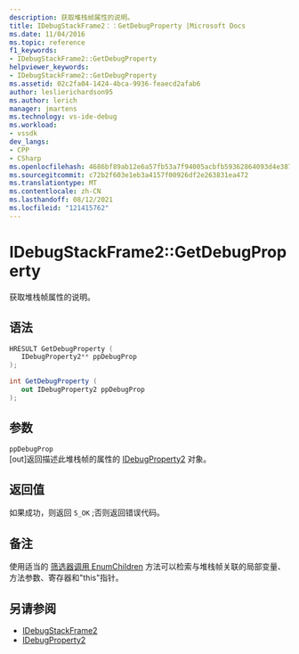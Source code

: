 ```yaml
---
description: 获取堆栈帧属性的说明。
title: IDebugStackFrame2：：GetDebugProperty |Microsoft Docs
ms.date: 11/04/2016
ms.topic: reference
f1_keywords:
- IDebugStackFrame2::GetDebugProperty
helpviewer_keywords:
- IDebugStackFrame2::GetDebugProperty
ms.assetid: 02c2fa04-1424-4bca-9936-feaecd2afab6
author: leslierichardson95
ms.author: lerich
manager: jmartens
ms.technology: vs-ide-debug
ms.workload:
- vssdk
dev_langs:
- CPP
- CSharp
ms.openlocfilehash: 4686bf89ab12e6a57fb53a7f94005acbfb59362864093d4e387c97c593623b81
ms.sourcegitcommit: c72b2f603e1eb3a4157f00926df2e263831ea472
ms.translationtype: MT
ms.contentlocale: zh-CN
ms.lasthandoff: 08/12/2021
ms.locfileid: "121415762"
---
```

# <a name="idebugstackframe2getdebugproperty"></a>IDebugStackFrame2::GetDebugProperty
获取堆栈帧属性的说明。

## <a name="syntax"></a>语法

```cpp
HRESULT GetDebugProperty ( 
   IDebugProperty2** ppDebugProp
);
```

```csharp
int GetDebugProperty ( 
   out IDebugProperty2 ppDebugProp
);
```

## <a name="parameters"></a>参数
`ppDebugProp`\
[out]返回描述此堆栈帧的属性的 [IDebugProperty2](../../../extensibility/debugger/reference/idebugproperty2.md) 对象。

## <a name="return-value"></a>返回值
 如果成功，则返回 `S_OK` ;否则返回错误代码。

## <a name="remarks"></a>备注
 使用适当的 [筛选器调用 EnumChildren](../../../extensibility/debugger/reference/idebugproperty2-enumchildren.md) 方法可以检索与堆栈帧关联的局部变量、方法参数、寄存器和"this"指针。

## <a name="see-also"></a>另请参阅
- [IDebugStackFrame2](../../../extensibility/debugger/reference/idebugstackframe2.md)
- [IDebugProperty2](../../../extensibility/debugger/reference/idebugproperty2.md)
